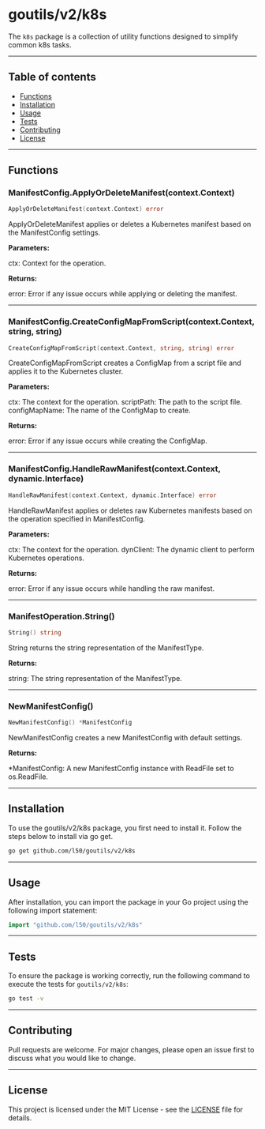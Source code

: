 # goutils/v2/k8s

The `k8s` package is a collection of utility functions
designed to simplify common k8s tasks.

---

## Table of contents

- [Functions](#functions)
- [Installation](#installation)
- [Usage](#usage)
- [Tests](#tests)
- [Contributing](#contributing)
- [License](#license)

---

## Functions

### ManifestConfig.ApplyOrDeleteManifest(context.Context)

```go
ApplyOrDeleteManifest(context.Context) error
```

ApplyOrDeleteManifest applies or deletes a Kubernetes manifest based on the
ManifestConfig settings.

**Parameters:**

ctx: Context for the operation.

**Returns:**

error: Error if any issue occurs while applying or deleting the manifest.

---

### ManifestConfig.CreateConfigMapFromScript(context.Context, string, string)

```go
CreateConfigMapFromScript(context.Context, string, string) error
```

CreateConfigMapFromScript creates a ConfigMap from a script
file and applies it to the Kubernetes cluster.

**Parameters:**

ctx: The context for the operation.
scriptPath: The path to the script file.
configMapName: The name of the ConfigMap to create.

**Returns:**

error: Error if any issue occurs while creating the ConfigMap.

---

### ManifestConfig.HandleRawManifest(context.Context, dynamic.Interface)

```go
HandleRawManifest(context.Context, dynamic.Interface) error
```

HandleRawManifest applies or deletes raw Kubernetes manifests based on the
operation specified in ManifestConfig.

**Parameters:**

ctx: The context for the operation.
dynClient: The dynamic client to perform Kubernetes operations.

**Returns:**

error: Error if any issue occurs while handling the raw manifest.

---

### ManifestOperation.String()

```go
String() string
```

String returns the string representation of the ManifestType.

**Returns:**

string: The string representation of the ManifestType.

---

### NewManifestConfig()

```go
NewManifestConfig() *ManifestConfig
```

NewManifestConfig creates a new ManifestConfig with default settings.

**Returns:**

*ManifestConfig: A new ManifestConfig instance with ReadFile set to os.ReadFile.

---

## Installation

To use the goutils/v2/k8s package, you first need to install it.
Follow the steps below to install via go get.

```bash
go get github.com/l50/goutils/v2/k8s
```

---

## Usage

After installation, you can import the package in your Go project
using the following import statement:

```go
import "github.com/l50/goutils/v2/k8s"
```

---

## Tests

To ensure the package is working correctly, run the following
command to execute the tests for `goutils/v2/k8s`:

```bash
go test -v
```

---

## Contributing

Pull requests are welcome. For major changes,
please open an issue first to discuss what
you would like to change.

---

## License

This project is licensed under the MIT
License - see the [LICENSE](../LICENSE)
file for details.
